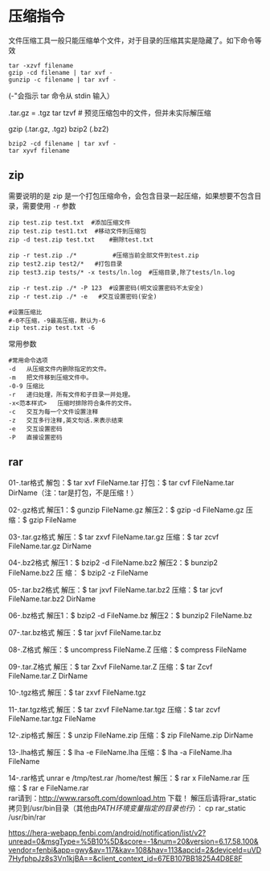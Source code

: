# 压缩指令

文件压缩工具一般只能压缩单个文件，对于目录的压缩其实是隐藏了。如下命令等效
```shell
tar -xzvf filename
gzip -cd filename | tar xvf -
gunzip -c filename | tar xvf -
```

(-"会指示 tar 命令从 stdin 输入）

.tar.gz = .tgz
tar tzvf <file> # 预览压缩包中的文件，但并未实际解压缩

gzip (.tar.gz, .tgz)
bzip2 (.bz2) 

```shell
bzip2 -cd filename | tar xvf -
tar xyvf filename
```


## zip

需要说明的是 zip 是一个打包压缩命令，会包含目录一起压缩，如果想要不包含目录，需要使用 `-r` 参数

```
zip test.zip test.txt  #添加压缩文件
zip test.zip test1.txt  #移动文件到压缩包
zip -d test.zip test.txt    #删除test.txt

zip -r test.zip ./*          #压缩当前全部文件到test.zip
zip test2.zip test2/*   #打包目录
zip test3.zip tests/* -x tests/ln.log  #压缩目录,除了tests/ln.log

zip -r test.zip ./* -P 123  #设置密码(明文设置密码不太安全)
zip -r test.zip ./* -e   #交互设置密码(安全)

#设置压缩比
#-0不压缩，-9最高压缩，默认为-6
zip test.zip test.txt -6
```

常用参数

```
#常用命令选项
-d   从压缩文件内删除指定的文件。
-m   把文件移到压缩文件中。
-0-9 压缩比
-r   递归处理，所有文件和子目录一并处理。
-x<范本样式>   压缩时排除符合条件的文件。
-c   交互为每一个文件设置注释
-z   交互多行注释,英文句话.来表示结束
-e   交互设置密码
-P   直接设置密码
```
## rar

01-.tar格式
解包：$ tar xvf FileName.tar
打包：$ tar cvf FileName.tar DirName（注：tar是打包，不是压缩！）

02-.gz格式
解压1：$ gunzip FileName.gz
解压2：$ gzip -d FileName.gz
压 缩：$ gzip FileName

03-.tar.gz格式
解压：$ tar zxvf FileName.tar.gz
压缩：$ tar zcvf FileName.tar.gz DirName

04-.bz2格式
解压1：$ bzip2 -d FileName.bz2
解压2：$ bunzip2 FileName.bz2
压 缩： $ bzip2 -z FileName

05-.tar.bz2格式
解压：$ tar jxvf FileName.tar.bz2
压缩：$ tar jcvf FileName.tar.bz2 DirName

06-.bz格式
解压1：$ bzip2 -d FileName.bz
解压2：$ bunzip2 FileName.bz

07-.tar.bz格式
解压：$ tar jxvf FileName.tar.bz

08-.Z格式
解压：$ uncompress FileName.Z
压缩：$ compress FileName

09-.tar.Z格式
解压：$ tar Zxvf FileName.tar.Z
压缩：$ tar Zcvf FileName.tar.Z DirName

10-.tgz格式
解压：$ tar zxvf FileName.tgz

11-.tar.tgz格式
解压：$ tar zxvf FileName.tar.tgz
压缩：$ tar zcvf FileName.tar.tgz FileName

12-.zip格式
解压：$ unzip FileName.zip
压缩：$ zip FileName.zip DirName

13-.lha格式
解压：$ lha -e FileName.lha
压缩：$ lha -a FileName.lha FileName

14-.rar格式
unrar e /tmp/test.rar /home/test
解压：$ rar x FileName.rar
压缩：$ rar e FileName.rar     
rar请到：http://www.rarsoft.com/download.htm 下载！
解压后请将rar_static拷贝到/usr/bin目录（其他由$PATH环境变量
指定的目录也行）：$ cp rar_static /usr/bin/rar


https://hera-webapp.fenbi.com/android/notification/list/v2?unread=0&msgType=%5B10%5D&score=-1&num=20&version=6.17.58.100&vendor=fenbi&app=gwy&av=117&kav=108&hav=113&apcid=2&deviceId=uVD7HyfphpJz8s3Vn1kjBA==&client_context_id=67EB107BB1825A4D8E8F